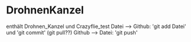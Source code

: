 # DrohnenKanzel
enthält Drohnen_Kanzel und Crazyflie_test
Datei --> Github: 'git add Datei' und 'git commit' (git pull??)
Github --> Datei: 'git push'